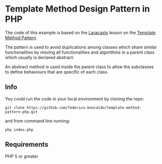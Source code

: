 # Template Method Design Pattern in PHP

The code of this example is based on the [Laracasts](https://laracasts.com/) lesson on the [Template Method Pattern](https://laracasts.com/series/design-patterns-in-php/episodes/3).

The pattern is used to avoid duplications among classes which share similar functionalities by moving all functionalities and algorithms in a parent class which usually is declared abstract.

An abstract method is used inside the parent class to allow the subclasses to define behaviours that are specific of each class.

## Info

You could run the code in your local environment by cloning the repo:

`git clone https://github.com/federico-boncaldo/template-method-pattern-php.git`

and from command line running:

`php index.php`

## Requirements

PHP 5 or greater